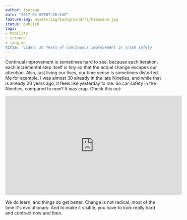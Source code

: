 ```yaml
---
author: isotopp
date: "2017-02-09T07:56:54Z"
feature-img: assets/img/background/rijksmuseum.jpg
status: publish
tags:
- mobility
- science
- lang_en
title: 'Video: 20 Years of continuous improvement in crash safety'
---
```

Continual improvement is sometimes hard to see, because each iteration, each
incremental step itself is tiny so that the actual change escapes our
attention. Also, just living our lives, our time sense is sometimes
distorted. Me for example, I was almost 30 already in the late Nineties, and
while that is already 20 years ago, it feels like yesterday to me. So car
safety in the Nineties, compared to now? It was crap. Check this out:

<iframe width="560" height="315" src="https://www.youtube.com/embed/pwGgRUkrnng" frameborder="0" allowfullscreen></iframe> 

We do learn, and things do get better. Change is not radical, most of the
time it's evolutionary. And to make it visible, you have to look really hard
and contract now and then.
